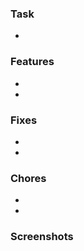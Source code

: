 <!--
    Please add some information to help reviewer and you of a few months ago understand does this PR do. Thanks.
-->

### Task

<!-- Please add a task link refer to this PR -->

- 

### Features

<!-- Describe what new features added in this PR -->

-
-

### Fixes

<!-- Describe what bugs you fixed in this PR -->

-
-

### Chores

<!-- Describe what chore works you added in this PR -->

-
-

### Screenshots

<!-- Capture the screen that you changed or added in this PR -->
